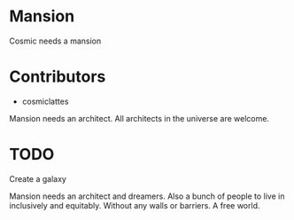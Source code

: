# Mansion

Cosmic needs a mansion

# Contributors
- cosmiclattes

Mansion needs an architect. All architects in the universe are welcome.

# TODO
Create a galaxy

Mansion needs an architect and dreamers. Also a bunch of people to live in inclusively and equitably. Without any walls or barriers. A free world.
